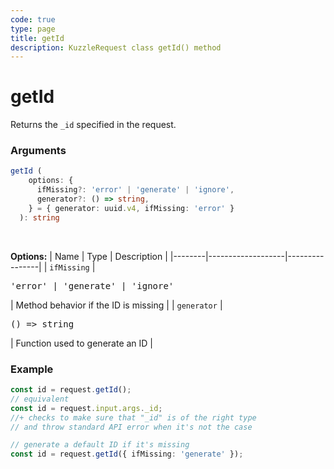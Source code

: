 ```yaml
---
code: true
type: page
title: getId
description: KuzzleRequest class getId() method
---
```


# getId

<SinceBadge version="auto-version" />

Returns the `_id` specified in the request.

### Arguments

```ts
getId (
    options: {
      ifMissing?: 'error' | 'generate' | 'ignore',
      generator?: () => string,
    } = { generator: uuid.v4, ifMissing: 'error' }
  ): string
```

</br>

**Options:**
| Name   | Type              | Description    |
|--------|-------------------|----------------|
| `ifMissing` | <pre>'error' | 'generate' | 'ignore'</pre> | Method behavior if the ID is missing |
| `generator` | <pre>() => string</pre> | Function used to generate an ID |


### Example

```ts
const id = request.getId();
// equivalent
const id = request.input.args._id;
//+ checks to make sure that "_id" is of the right type
// and throw standard API error when it's not the case

// generate a default ID if it's missing 
const id = request.getId({ ifMissing: 'generate' });
```
